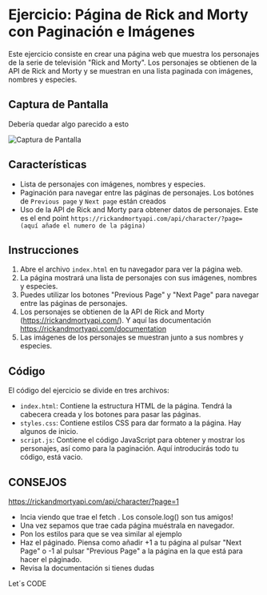 # Ejercicio: Página de Rick and Morty con Paginación e Imágenes

Este ejercicio consiste en crear una página web que muestra los personajes de la serie de televisión "Rick and Morty". Los personajes se obtienen de la API de Rick and Morty y se muestran en una lista paginada con imágenes, nombres y especies.

## Captura de Pantalla
Debería quedar algo parecido a esto

![Captura de Pantalla](./assets/img/rickandmorty-screenshot.png)

## Características

- Lista de personajes con imágenes, nombres y especies.
- Paginación para navegar entre las páginas de personajes. Los botónes de `Previous page` y `Next page` están creados
- Uso de la API de Rick and Morty para obtener datos de personajes. Este es el end point `https://rickandmortyapi.com/api/character/?page=(aquí añade el numero de la página)`

## Instrucciones

1. Abre el archivo `index.html` en tu navegador para ver la página web.
2. La página mostrará una lista de personajes con sus imágenes, nombres y especies.
3. Puedes utilizar los botones "Previous Page" y "Next Page" para navegar entre las páginas de personajes.
4. Los personajes se obtienen de la API de Rick and Morty (https://rickandmortyapi.com/). Y aquí las documentación https://rickandmortyapi.com/documentation
5. Las imágenes de los personajes se muestran junto a sus nombres y especies.

## Código

El código del ejercicio se divide en tres archivos:

- `index.html`: Contiene la estructura HTML de la página. Tendrá la cabecera creada y los botones para pasar las páginas.
- `styles.css`: Contiene estilos CSS para dar formato a la página. Hay algunos de inicio.
- `script.js`: Contiene el código JavaScript para obtener y mostrar los personajes, así como para la paginación. Aquí introducirás todo tu código, está vacio.

## CONSEJOS
https://rickandmortyapi.com/api/character/?page=1
- Incia viendo que trae el fetch . Los console.log() son tus amigos!
- Una vez sepamos que trae cada página muéstrala en navegador. 
- Pon los estilos para que se vea similar al ejemplo
- Haz el páginado. Piensa como añadir +1 a tu página al pulsar "Next Page" o -1 al pulsar "Previous Page" a la página en la que está para hacer el páginado.
- Revisa la documentación si tienes dudas  

Let´s CODE